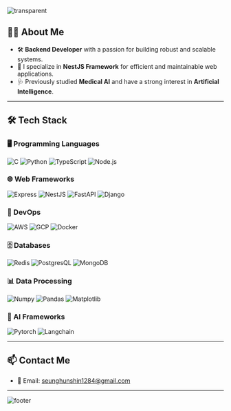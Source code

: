 <!-- ### Hi 👋 -->
![transparent](https://capsule-render.vercel.app/api?type=waving&color=0:ffffff,100:000000&text=Hi👋&height=150&fontColor=white&fontSize=30&animation=twinkling)
<br>

## 👨‍💻 About Me

- 🛠️ **Backend Developer** with a passion for building robust and scalable systems.
- 🚀 I specialize in **NestJS Framework** for efficient and maintainable web applications.
- 🩺 Previously studied **Medical AI** and have a strong interest in **Artificial Intelligence**.

---

## 🛠️ Tech Stack

### 🖥️ Programming Languages
![C](https://img.shields.io/badge/-C-A8B9CC?style=for-the-badge&logo=C&logoColor=white)
![Python](https://img.shields.io/badge/-Python-3776AB?style=for-the-badge&logo=Python&logoColor=white)
![TypeScript](https://img.shields.io/badge/-TypeScript-007ACC?style=for-the-badge&logo=TypeScript&logoColor=white)
![Node.js](https://img.shields.io/badge/-Node.js-339933?style=for-the-badge&logo=node.js&logoColor=white)

### 🌐 Web Frameworks
![Express](https://img.shields.io/badge/-Express-000000?style=for-the-badge&logo=express&logoColor=white)
![NestJS](https://img.shields.io/badge/-NestJS-E0234E?style=for-the-badge&logo=nestjs&logoColor=white)
![FastAPI](https://img.shields.io/badge/-FastAPI-009688?style=for-the-badge&logo=fastapi&logoColor=white)
![Django](https://img.shields.io/badge/-Django-092E20?style=for-the-badge&logo=django&logoColor=white)

### 🚀 DevOps
![AWS](https://img.shields.io/badge/-AWS-232F3E?style=for-the-badge&logo=amazon-aws&logoColor=white)
![GCP](https://img.shields.io/badge/-GCP-4285F4?style=for-the-badge&logo=google-cloud&logoColor=white)
![Docker](https://img.shields.io/badge/-Docker-2496ED?style=for-the-badge&logo=docker&logoColor=white)

### 🗄️ Databases
![Redis](https://img.shields.io/badge/-Redis-DC382D?style=for-the-badge&logo=redis&logoColor=white)
![PostgresQL](https://img.shields.io/badge/-PostgreSQL-336791?style=for-the-badge&logo=postgresql&logoColor=white)
![MongoDB](https://img.shields.io/badge/-MongoDB-47A248?style=for-the-badge&logo=mongodb&logoColor=white)

### 📊 Data Processing
![Numpy](https://img.shields.io/badge/-Numpy-013243?style=for-the-badge&logo=numpy&logoColor=white)
![Pandas](https://img.shields.io/badge/-Pandas-150458?style=for-the-badge&logo=pandas&logoColor=white)
![Matplotlib](https://img.shields.io/badge/-Matplotlib-11557C?style=for-the-badge&logo=matplotlib&logoColor=white)

### 🧠 AI Frameworks
![Pytorch](https://img.shields.io/badge/-Pytorch-EE4C2C?style=for-the-badge&logo=pytorch&logoColor=white)
![Langchain](https://img.shields.io/badge/-Langchain-0055FF?style=for-the-badge&logo=langchain&logoColor=white)

---

## 📫 Contact Me
- 📧 Email: [seunghunshin1284@gmail.com](mailto:seunghunshin1284@gmail.com)

---

![footer](https://capsule-render.vercel.app/api?type=waving&color=0:000000,100:ffffff&height=100&section=footer)

